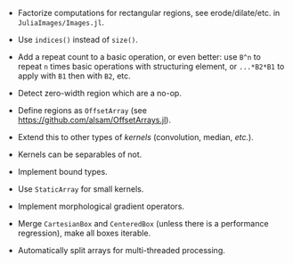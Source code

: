 * Factorize computations for rectangular regions, see erode/dilate/etc.  in
  `JuliaImages/Images.jl`.

* Use `indices()` instead of `size()`.

* Add a repeat count to a basic operation, or even better: use `B^n` to repeat
  `n` times basic operations with structuring element, or `...*B2*B1` to apply
  with `B1` then with `B2`, etc.

* Detect zero-width region which are a no-op.

* Define regions as `OffsetArray` (see
  https://github.com/alsam/OffsetArrays.jl).

* Extend this to other types of *kernels* (convolution, median, *etc.*).

* Kernels can be separables of not.

* Implement bound types.

* Use `StaticArray` for small kernels.

* Implement morphological gradient operators.

* Merge `CartesianBox` and `CenteredBox` (unless there is a performance
  regression), make all boxes iterable.

* Automatically split arrays for multi-threaded processing.
